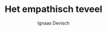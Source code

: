 ---
title: "Het empathisch teveel"
author: "Ignaas Devisch"
isbn: ""
isbn13: "9789023449812"
rating: "4"
publisher: "De Bezige Bij"
pages: "192"
publishYear: "2017"
read: "2018"
goodreads_id: "36515034"
language: "nl"
---